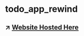 # todo_app_rewind

## :arrow_upper_right:	 [Website Hosted Here](https://mrajay1.github.io/todo_app_rewind/)
